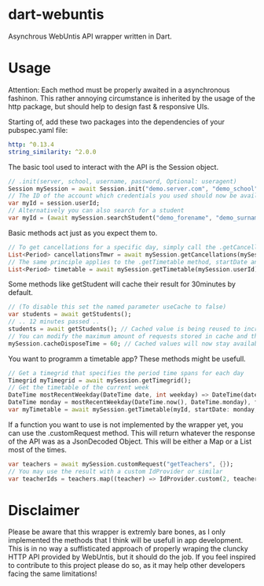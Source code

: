 # dart-webuntis
Asynchrous WebUntis API wrapper written in Dart.

# Usage
Attention: Each method must be properly awaited in a asynchronous fashinon. This rather annoying circumstance is inherited by the usage of the http package, but should
help to design fast & responsive UIs.

Starting of, add these two packages into the dependencies of your pubspec.yaml file:
```yaml
http: ^0.13.4
string_similarity: ^2.0.0
```

The basic tool used to interact with the API is the Session object.
```dart
// .init(server, school, username, password, Optional: useragent)
Session mySession = await Session.init("demo.server.com", "demo_school", "demo_user", "demo_pass")
// The ID of the account which credentials you used should now be available over the .userId attribute
var myId = session.userId;
// Alternatively you can also search for a student
var myId = (await mySession.searchStudent("demo_forename", "demo_surname"))!.surnameMatches![0].id;
```
Basic methods act just as you expect them to.
```dart
// To get cancellations for a specific day, simply call the .getCancellations method with a startDate
List<Period> cancellationsTmwr = await mySession.getCancellations(mySession.userId, startDate: DateTime.now().add(Duration(days: 1)));
// The same principle applies to the .getTimetable method, startDate and endDate (inclusive) are optional and will default to the current day
List<Period> timetable = await mySession.getTimetable(mySession.userId);
```
Some methods like getStudent will cache their result for 30minutes by default.
```dart
// (To disable this set the named parameter useCache to false)
var students = await getStudents();
// .. 12 minutes passed ..
students = await getStudents(); // Cached value is being reused to increase performance
// You can modify the maximum amount of requests stored in cache and the dispose time in minutes, to alter the cache behaviour
mySession.cacheDisposeTime = 60; // Cached values will now stay available for 60 minutes
```
You want to programm a timetable app? These methods might be usefull.
```dart
// Get a timegrid that specifies the period time spans for each day
Timegrid myTimegrid = await mySession.getTimegrid(); 
// Get the timetable of the current week
DateTime mostRecentWeekday(DateTime date, int weekday) => DateTime(date.year, date.month, date.day - (date.weekday - weekday) % 7);
DateTime monday = mostRecentWeekday(DateTime.now(), DateTime.monday), friday = mostRecentWeekday(DateTime.now(), DateTime.friday);
var myTimetable = await mySession.getTimetable(myId, startDate: monday, endDate: friday);
```
If a function you want to use is not implemented by the wrapper yet, you can use the .customRequest method.
This will return whatever the response of the API was as a JsonDecoded Object. This will be either a Map or a List most of the times.
```dart
var teachers = await mySession.customRequest("getTeachers", {});
// You may use the result with a custom IdProvider or similar
var teacherIds = teachers.map((teacher) => IdProvider.custom(2, teacher["id"]))
```


# Disclaimer
Please be aware that this wrapper is extremly bare bones, as I only implemented the methods that I think will be usefull in app development.
This is in no way a suffisticated approach of properly wraping the cluncky HTTP API provided by WebUntis, but it should do the job.
If you feel inspired to contribute to this project please do so, as it may help other developers facing the same limitations! 

